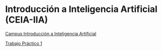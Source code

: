 # Introducción a Inteligencia Artificial (CEIA-IIA)

[Campus Introducción a Inteligencia Artificial ](https://campusposgrado.fi.uba.ar/course/view.php?id=253)

[Trabajo Práctico 1 ](TP1/README.md)

